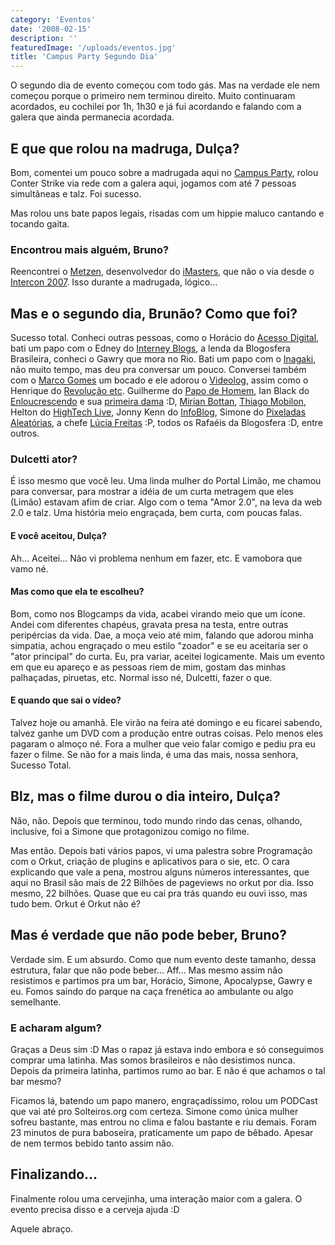```yaml
---
category: 'Eventos'
date: '2008-02-15'
description: ''
featuredImage: '/uploads/eventos.jpg'
title: 'Campus Party Segundo Dia'
---
```


O segundo dia de evento começou com todo gás. Mas na verdade ele nem começou porque o primeiro nem terminou direito. Muito continuaram acordados, eu cochilei por 1h, 1h30 e já fui acordando e falando com a galera que ainda permanecia acordada.

## E que que rolou na madruga, Dulça?

Bom, comentei um pouco sobre a madrugada aqui no [Campus Party](http://www.campus-party.com.br/), rolou Conter Strike via rede com a galera aqui, jogamos com até 7 pessoas simultâneas e talz. Foi sucesso.

Mas rolou uns bate papos legais, risadas com um hippie maluco cantando e tocando gaita.

### Encontrou mais alguém, Bruno?

Reencontrei o [Metzen](http://www.metzen.com.br/blog/), desenvolvedor do [iMasters](http://www.imasters.com.br), que não o via desde o [Intercon 2007](/retrospectiva-intercon-2007). Isso durante a madrugada, lógico...

## Mas e o segundo dia, Brunão? Como que foi?

Sucesso total. Conheci outras pessoas, como o Horácio do [Acesso Digital](http://acessodigital.net/), bati um papo com o Edney do [Interney Blogs](http://www.interney.net/), a lenda da Blogosfera Brasileira, conheci o Gawry que mora no Rio. Bati um papo com o [Inagaki](http://www.interney.net/blogs/inagaki/), não muito tempo, mas deu pra conversar um pouco. Conversei também com o [Marco Gomes](http://www.marcogomes.com/) um bocado e ele adorou o [Videolog](http://www.videolog.tv), assim como o Henrique do [Revolução etc](http://revolucao.etc.br/). Guilherme do [Papo de Homem](http://papodehomem.com.br/), Ian Black do [Enloucrescendo](http://www.interney.net/blogs/enloucrescendo/) e sua [primeira dama](http://chiqueirochique.com/) :D, [Mirian Bottan](http://substantivolatil.com/), [Thiago Mobilon](http://tecnoblog.net/), Helton do [HighTech Live](http://www.hitechlive.com.br/), Jonny Kenn do [InfoBlog](http://www.jonnyken.com/infoblog/), Simone do [Pixeladas Aleatórias](http://s1mone.net/), a chefe [Lúcia Freitas](http://www.ladybugbrazil.com/) :P, todos os Rafaéis da Blogosfera :D, entre outros.

### Dulcetti ator?

É isso mesmo que você leu. Uma linda mulher do Portal Limão, me chamou para conversar, para mostrar a idéia de um curta metragem que eles (Limão) estavam afim de criar. Algo com o tema "Amor 2.0", na leva da web 2.0 e talz. Uma história meio engraçada, bem curta, com poucas falas.

#### E você aceitou, Dulça?

Ah... Aceitei... Não vi problema nenhum em fazer, etc. E vamobora que vamo né.

#### Mas como que ela te escolheu?

Bom, como nos Blogcamps da vida, acabei virando meio que um ícone. Andei com diferentes chapéus, gravata presa na testa, entre outras peripércias da vida. Dae, a moça veio até mim, falando que adorou minha simpatia, achou engraçado o meu estilo "zoador" e se eu aceitaria ser o "ator principal" do curta. Eu, pra variar, aceitei logicamente. Mais um evento em que eu apareço e as pessoas riem de mim, gostam das minhas palhaçadas, piruetas, etc. Normal isso né, Dulcetti, fazer o que.

#### E quando que sai o vídeo?

Talvez hoje ou amanhã. Ele virão na feira até domingo e eu ficarei sabendo, talvez ganhe um DVD com a produção entre outras coisas. Pelo menos eles pagaram o almoço né. Fora a mulher que veio falar comigo e pediu pra eu fazer o filme. Se não for a mais linda, é uma das mais, nossa senhora, Sucesso Total.

## Blz, mas o filme durou o dia inteiro, Dulça?

Não, não. Depois que terminou, todo mundo rindo das cenas, olhando, inclusive, foi a Simone que protagonizou comigo no filme.

Mas então. Depois bati vários papos, vi uma palestra sobre Programação com o Orkut, criação de plugins e aplicativos para o sie, etc. O cara explicando que vale a pena, mostrou alguns números interessantes, que aqui no Brasil são mais de 22 Bilhões de pageviews no orkut por dia. Isso mesmo, 22 bilhões. Quase que eu cai pra trás quando eu ouvi isso, mas tudo bem. Orkut é Orkut não é?

## Mas é verdade que não pode beber, Bruno?

Verdade sim. E um absurdo. Como que num evento deste tamanho, dessa estrutura, falar que não pode beber... Aff... Mas mesmo assim não resistimos e partimos pra um bar, Horácio, Simone, Apocalypse, Gawry e eu. Fomos saindo do parque na caça frenética ao ambulante ou algo semelhante.

### E acharam algum?

Graças a Deus sim :D Mas o rapaz já estava indo embora e só conseguimos comprar uma latinha. Mas somos brasileiros e não desistimos nunca. Depois da primeira latinha, partimos rumo ao bar. E não é que achamos o tal bar mesmo?

Ficamos lá, batendo um papo manero, engraçadíssimo, rolou um PODCast que vai até pro Solteiros.org com certeza. Simone como única mulher sofreu bastante, mas entrou no clima e falou bastante e riu demais. Foram 23 minutos de pura baboseira, praticamente um papo de bêbado. Apesar de nem termos bebido tanto assim não.

## Finalizando...

Finalmente rolou uma cervejinha, uma interação maior com a galera. O evento precisa disso e a cerveja ajuda :D

Aquele abraço.

